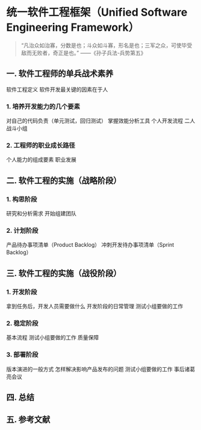 # 统一软件工程框架（Unified Software Engineering Framework）

> “凡治众如治寡，分数是也；斗众如斗寡，形名是也；三军之众，可使毕受敌而无败者，奇正是也。” ——《孙子兵法-兵势第五》

## 一. 软件工程师的单兵战术素养
软件工程定义
软件开发最关键的因素在于人
### 1. 培养开发能力的几个要素
对自己的代码负责（单元测试，回归测试）
掌握效能分析工具
个人开发流程
二人战斗小组
### 2. 工程师的职业成长路径
个人能力的组成要素
职业发展
## 二. 软件工程的实施（战略阶段）
### 1. 构思阶段
研究和分析需求
开始组建团队
### 2. 计划阶段
产品待办事项清单（Product Backlog）
冲刺开发待办事项清单（Sprint Backlog）
## 三. 软件工程的实施（战役阶段）
### 1. 开发阶段
拿到任务后，开发人员需要做什么
开发阶段的日常管理
测试小组要做的工作
### 2. 稳定阶段
基本流程
测试小组要做的工作
质量保障
### 3. 部署阶段
版本演进的一般方式
怎样解决影响产品发布的问题
测试小组要做的工作
事后诸葛亮会议
## 四. 总结
## 五. 参考文献